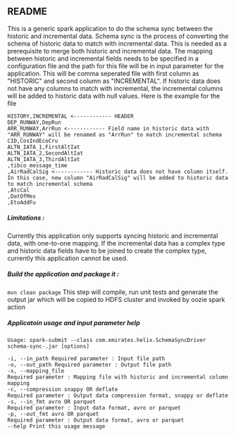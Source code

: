 ## README

This is a generic spark application to do the schema sync between the historic and incremental data. Schema sync is the process of converting the schema of historic data to match with incremental data. This is needed as a prerequisite to merge both historic and incremental data. The mapping between historic and incremental fields needs to be specified in a configuration file and the path for this file will be in input parameter for the application. This will be comma seperated file with first column as "HISTORIC" and second column as "INCREMENTAL". If historic data does not have any columns to match with incremental, the incremental columns will be added to historic data with null values. Here is the example for the file

```
HISTORY,INCREMENTAL <------------ HEADER
DEP_RUNWAY,DepRun
ARR_RUNWAY,ArrRun <------------ Field name in historic data with "ARR_RUNWAY" will be renamed as "ArrRun" to match incremental schema
CID,CosIndEcoCru
ALTN_IATA_1,FirstAltIat
ALTN_IATA_2,SecondAltIat
ALTN_IATA_3,ThirdAltIat
,tibco_message_time
,AirRadCalSig <------------ Historic data does not have column itself. In this case, new column "AirRadCalSig" will be added to historic data to match incremental schema
,AtcCal
,DatOfMes
,EtoAddFu
```

##### Limitations : 
Currently this application only supports syncing historic and incremental data, with one-to-one mapping. If the incremental data has a complex type and
historic data fields have to be joined to create the complex type, currently this application cannot be used.

##### Build the application and package it : 
`mvn clean package`
This step will compile, run unit tests and generate the output jar which will be copied to HDFS cluster and invoked by oozie spark action

##### Applicatoin usage and input parameter help
`Usage: spark-submit --class com.emirates.helix.SchemaSyncDriver schema-sync-.jar [options]`
```
-i, --in_path Required parameter : Input file path
-o, --out_path Required parameter : Output file path
-x, --mapping_file 
Required parameter : Mapping file with historic and incremental column mapping
-c, --compression snappy OR deflate
Required parameter : Output data compression format, snappy or deflate
-s, --in_fmt avro OR parquet
Required parameter : Input data format, avro or parquet
-p, --out_fmt avro OR parquet
Required parameter : Output data format, avro or parquet
--help Print this usage message
```